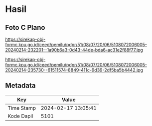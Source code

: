 # Hasil

## Foto C Plano

https://sirekap-obj-formc.kpu.go.id/ceed/pemilu/pdpr/51/08/07/20/06/5108072006005-20240214-232201--1a90b6a3-0d43-44de-bda6-ac31e2f88f77.jpg

https://sirekap-obj-formc.kpu.go.id/ceed/pemilu/pdpr/51/08/07/20/06/5108072006005-20240214-235730--61511574-8849-411c-9d39-2df5ba5b4442.jpg


## Metadata

| Key        | Value               |
| ---------- | ------------------- |
| Time Stamp | 2024-02-17 13:05:41 |
| Kode Dapil | 5101                |




